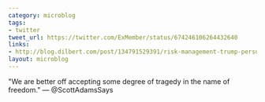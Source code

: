 ```yaml
---
category: microblog
tags:
- twitter
tweet_url: https://twitter.com/ExMember/status/674246106264432640
links:
- http://blog.dilbert.com/post/134791529391/risk-management-trump-persuasion-series
layout: microblog
---
```

"We are better off accepting some degree of tragedy in the name of freedom." — @ScottAdamsSays
